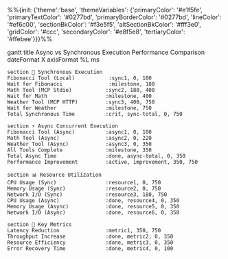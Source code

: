 %%{init: {'theme':'base', 'themeVariables': {'primaryColor': '#e1f5fe', 'primaryTextColor': '#0277bd', 'primaryBorderColor': '#0277bd', 'lineColor': '#ef6c00', 'sectionBkColor': '#f3e5f5', 'altSectionBkColor': '#fff3e0', 'gridColor': '#ccc', 'secondaryColor': '#e8f5e8', 'tertiaryColor': '#ffebee'}}}%%

gantt
    title Async vs Synchronous Execution Performance Comparison
    dateFormat X
    axisFormat %L ms
    
    section 🐌 Synchronous Execution
    Fibonacci Tool (Local)           :sync1, 0, 180
    Wait for Fibonacci               :milestone, 180
    Math Tool (MCP Stdio)           :sync2, 180, 400  
    Wait for Math                   :milestone, 400
    Weather Tool (MCP HTTP)         :sync3, 400, 750
    Wait for Weather                :milestone, 750
    Total Synchronous Time          :crit, sync-total, 0, 750
    
    section ⚡ Async Concurrent Execution  
    Fibonacci Tool (Async)          :async1, 0, 180
    Math Tool (Async)               :async2, 0, 220
    Weather Tool (Async)            :async3, 0, 350
    All Tools Complete              :milestone, 350
    Total Async Time                :done, async-total, 0, 350
    Performance Improvement         :active, improvement, 350, 750
    
    section 📊 Resource Utilization
    CPU Usage (Sync)                :resource1, 0, 750
    Memory Usage (Sync)             :resource2, 0, 750
    Network I/O (Sync)              :resource3, 180, 750
    CPU Usage (Async)               :done, resource4, 0, 350
    Memory Usage (Async)            :done, resource5, 0, 350  
    Network I/O (Async)             :done, resource6, 0, 350
    
    section 🎯 Key Metrics
    Latency Reduction               :metric1, 350, 750
    Throughput Increase             :done, metric2, 0, 350
    Resource Efficiency             :done, metric3, 0, 350
    Error Recovery Time             :done, metric4, 0, 100